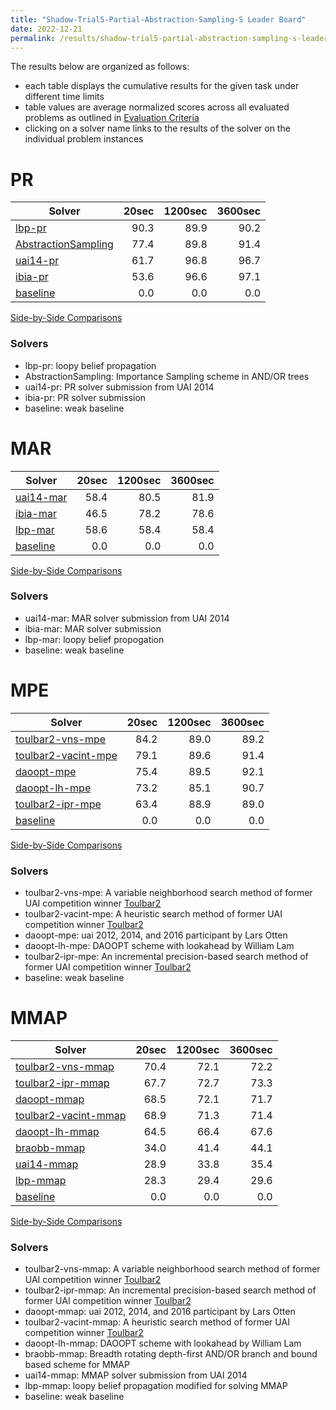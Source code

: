 ```yaml
---
title: "Shadow-Trial5-Partial-Abstraction-Sampling-S Leader Board"
date: 2022-12-21
permalink: /results/shadow-trial5-partial-abstraction-sampling-s-leader-board-2022-12-21
---
```




The results below are organized as follows:
- each table displays the cumulative results for the given task under different time limits
- table values are average normalized scores across all evaluated problems as outlined in [Evaluation Criteria](https://uaicompetition.github.io/uci-2022/results/evaluation-criteria/)
- clicking on a solver name links to the results of the solver on the individual problem instances 


# PR

|                               Solver                               | 20sec | 1200sec | 3600sec |
| ------------------------------------------------------------------ | ----: | ------: | ------: |
| [lbp-pr](solver-scores/lbp-pr-scores.md)                           |  90.3 |    89.9 |    90.2 |
| [AbstractionSampling](solver-scores/AbstractionSampling-scores.md) |  77.4 |    89.8 |    91.4 |
| [uai14-pr](solver-scores/uai14-pr-scores.md)                       |  61.7 |    96.8 |    96.7 |
| [ibia-pr](solver-scores/ibia-pr-scores.md)                         |  53.6 |    96.6 |    97.1 |
| [baseline](solver-scores/baseline-scores.md)                       |   0.0 |     0.0 |     0.0 |

[Side-by-Side Comparisons](solver-scores/PR-scores-comparison.md)

### Solvers

- lbp-pr: loopy belief propagation
- AbstractionSampling: Importance Sampling scheme in AND/OR trees
- uai14-pr: PR solver submission from UAI 2014
- ibia-pr: PR solver submission
- baseline: weak baseline

# MAR

|                     Solver                     | 20sec | 1200sec | 3600sec |
| ---------------------------------------------- | ----: | ------: | ------: |
| [uai14-mar](solver-scores/uai14-mar-scores.md) |  58.4 |    80.5 |    81.9 |
| [ibia-mar](solver-scores/ibia-mar-scores.md)   |  46.5 |    78.2 |    78.6 |
| [lbp-mar](solver-scores/lbp-mar-scores.md)     |  58.6 |    58.4 |    58.4 |
| [baseline](solver-scores/baseline-scores.md)   |   0.0 |     0.0 |     0.0 |

[Side-by-Side Comparisons](solver-scores/MAR-scores-comparison.md)

### Solvers

- uai14-mar: MAR solver submission from UAI 2014
- ibia-mar: MAR solver submission
- lbp-mar: loopy belief propogation
- baseline: weak baseline

# MPE

|                               Solver                               | 20sec | 1200sec | 3600sec |
| ------------------------------------------------------------------ | ----: | ------: | ------: |
| [toulbar2-vns-mpe](solver-scores/toulbar2-vns-mpe-scores.md)       |  84.2 |    89.0 |    89.2 |
| [toulbar2-vacint-mpe](solver-scores/toulbar2-vacint-mpe-scores.md) |  79.1 |    89.6 |    91.4 |
| [daoopt-mpe](solver-scores/daoopt-mpe-scores.md)                   |  75.4 |    89.5 |    92.1 |
| [daoopt-lh-mpe](solver-scores/daoopt-lh-mpe-scores.md)             |  73.2 |    85.1 |    90.7 |
| [toulbar2-ipr-mpe](solver-scores/toulbar2-ipr-mpe-scores.md)       |  63.4 |    88.9 |    89.0 |
| [baseline](solver-scores/baseline-scores.md)                       |   0.0 |     0.0 |     0.0 |

[Side-by-Side Comparisons](solver-scores/MPE-scores-comparison.md)

### Solvers

- toulbar2-vns-mpe: A variable neighborhood search method of former UAI competition winner [Toulbar2](https://github.com/toulbar2/toulbar2)
- toulbar2-vacint-mpe: A heuristic search method of former UAI competition winner [Toulbar2](https://github.com/toulbar2/toulbar2)
- daoopt-mpe: uai 2012, 2014, and 2016 participant by Lars Otten
- daoopt-lh-mpe: DAOOPT scheme with lookahead by William Lam
- toulbar2-ipr-mpe: An incremental precision-based search method of former UAI competition winner [Toulbar2](https://github.com/toulbar2/toulbar2)
- baseline: weak baseline

# MMAP

|                                Solver                                | 20sec | 1200sec | 3600sec |
| -------------------------------------------------------------------- | ----: | ------: | ------: |
| [toulbar2-vns-mmap](solver-scores/toulbar2-vns-mmap-scores.md)       |  70.4 |    72.1 |    72.2 |
| [toulbar2-ipr-mmap](solver-scores/toulbar2-ipr-mmap-scores.md)       |  67.7 |    72.7 |    73.3 |
| [daoopt-mmap](solver-scores/daoopt-mmap-scores.md)                   |  68.5 |    72.1 |    71.7 |
| [toulbar2-vacint-mmap](solver-scores/toulbar2-vacint-mmap-scores.md) |  68.9 |    71.3 |    71.4 |
| [daoopt-lh-mmap](solver-scores/daoopt-lh-mmap-scores.md)             |  64.5 |    66.4 |    67.6 |
| [braobb-mmap](solver-scores/braobb-mmap-scores.md)                   |  34.0 |    41.4 |    44.1 |
| [uai14-mmap](solver-scores/uai14-mmap-scores.md)                     |  28.9 |    33.8 |    35.4 |
| [lbp-mmap](solver-scores/lbp-mmap-scores.md)                         |  28.3 |    29.4 |    29.6 |
| [baseline](solver-scores/baseline-scores.md)                         |   0.0 |     0.0 |     0.0 |

[Side-by-Side Comparisons](solver-scores/MMAP-scores-comparison.md)

### Solvers

- toulbar2-vns-mmap: A variable neighborhood search method of former UAI competition winner [Toulbar2](https://github.com/toulbar2/toulbar2)
- toulbar2-ipr-mmap: An incremental precision-based search method of former UAI competition winner [Toulbar2](https://github.com/toulbar2/toulbar2)
- daoopt-mmap: uai 2012, 2014, and 2016 participant by Lars Otten
- toulbar2-vacint-mmap: A heuristic search method of former UAI competition winner [Toulbar2](https://github.com/toulbar2/toulbar2)
- daoopt-lh-mmap: DAOOPT scheme with lookahead by William Lam
- braobb-mmap: Breadth rotating depth-first AND/OR branch and bound based scheme for MMAP
- uai14-mmap: MMAP solver submission from UAI 2014
- lbp-mmap: loopy belief propagation modified for solving MMAP
- baseline: weak baseline

